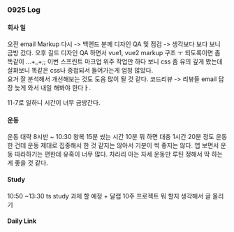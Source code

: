 ### 0925 Log 

#### 회사 일 

오전
email Markup 다시 -> 백엔드 분께 
디자인 QA 및 점검 -> 생각보다 보다 보니 금방 갔다. 
오후
길드 디자인 QA 하면서 vue1, vue2 markup 구조 ㅜ 되도록이면 좀 똑같이 ...+_+;;
이번 스프린트 마크업 위주 작업만 하다 보니 css 좀 유의 깊게 봤는데  살펴보니 똑같은 css나 중첩되서 들어가는게 엄청 많았다.  
요거 잘 분석해서 개선해보는 것도 도움 많이 될 것 같다.
코드리뷰 -> 리뷰들 
email 답장 늦게 와서 내일 해봐야 한다ㅏ.

11-7로 일하니 시간이 너무 금방간다.

#### 운동 

운동 대략 8시반 ~ 10:30 왕복 15분 씼는 시간 10분 뭐 하면 대충 1시간 20분 정도 운동 한 건데 
운동 제대로 집중해서 한 것 같지는 않아서 기분이 썩 좋지는 않다. 앱 보면서 운동 따라하기는 편한데 
유혹이 너무 많다. 차라리 아는 자세 운동만 루틴 정해서 딱 하는게 좋을 것 같다.


#### Study 

10:50 ~13:30 ts study 과제 할 예정 + 달랩 10주 프로젝트 뭐 할지 생각해서 글 올리기 


#### Daily Link 
